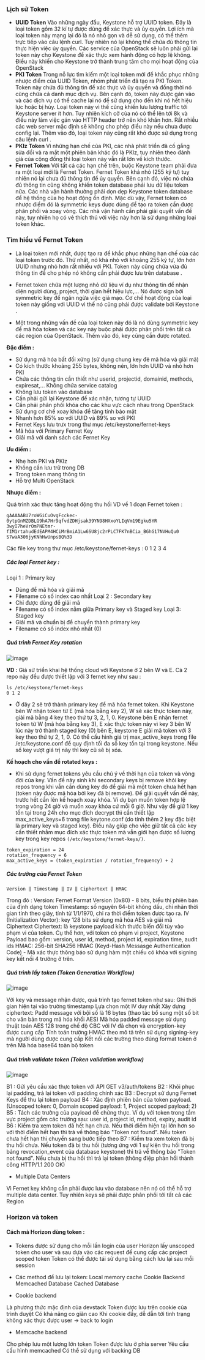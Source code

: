 ### Lịch sử Token
- **UUID Token**
Vào những ngày đầu, Keystone hỗ trợ UUID token. Đây là loại token gồm 32 kí tự được dùng để xác thực và ủy quyền. Lợi ích mà loại token này mạng lại đó là nó nhỏ gọn và dễ sử dụng, có thể thêm trực tiếp vào câu lệnh curl. Tuy nhiên nó lại không thể chứa đủ thông tin thực hiện việc ủy quyền. Các service của OpenStack sẽ luôn phải gửi lại token này cho Keystone để xác thực xem hành động có hợp lệ không. Điều này khiến cho Keystone trở thành trung tâm cho mọi hoạt động của OpenStack
- **PKI Token**
Trong nỗ lực tìm kiếm một loại token mới để khắc phục những nhược điểm của UUID Token, nhóm phát triển đã tạo ra PKI Token. Token này chứa đủ thông tin để xác thực và ủy quyền và đồng thời nó cũng chứa cả danh mục dịch vụ. Bên cạnh đó, token này được gán vào và các dịch vụ có thể cache lại nó để sử dụng cho đến khi nó hết hiệu lực hoặc bị hủy. Loại token này vì thế cũng khiến lưu lượng traffic tới Keystone server ít hơn. Tuy nhiên kích cỡ của nó có thể lên tới 8k và điều này làm việc gán vào HTTP header trở nên khó khăn hơn. Rất nhiều các web server mặc định sẽ không cho phép điều này nếu chưa được config lại. Thêm vào đó, loại token này cũng rất khó được sử dụng trong câu lệnh curl .
- **PKIz Token**
Vì những hạn chế của PKI, các nhà phát triển đã cố gắng sửa đổi và ra mắt một phiên bản khác đó là PKIz, tuy nhiên theo đánh giá của cộng đồng thì loại token này vẫn rất lớn về kích thước.
- **Fernet Token**
Với tất cả các hạn chế trên, buộc Keystone team phải đưa ra một loại mới là Fernet Token. Fernet Token khá nhỏ (255 ký tự) tuy nhiên nó lại chưa đủ thông tin để ủy quyền. Bên cạnh đó, việc nó chứa đủ thông tin cũng không khiến token database phải lưu dữ liệu token nữa. Các nhà vận hành thường phải dọn dẹp Keystone token database để hệ thống của họ hoạt động ổn định. Mặc dù vậy, Fernet token có nhược điểm đó là symmetric keys được dùng để tạo ra token cần được phân phối và xoay vòng. Các nhà vận hành cần phải giải quyết vấn đề này, tuy nhiên họ có vẻ thích thú với việc này hơn là sử dụng những loại token khác.

### Tìm hiểu về Fernet Token

- Là loại token mới nhất, được tạo ra để khắc phục những hạn chế của các loại token trước đó. Thứ nhất, nó khá nhỏ với khoảng 255 ký tự, lớn hơn UUID nhưng nhỏ hơn rất nhiều với PKI. Token này cũng chứa vừa đủ thông tin để cho phép nó không cần phải được lưu trên database .

- Fernet token chứa một lượng nhỏ dữ liệu ví dụ như thông tin để nhận diện người dùng, project, thời gian hết hiệu lực,... Nó được sign bởi symmetric key để ngăn ngừa việc giả mạo. Cơ chế hoạt động của loại token này giống với UUID vì thế nó cũng phải được validate bởi Keystone .

- Một trong những vấn đề của loại token này đó là nó dùng symmetric key để mã hóa token và các key này buộc phải được phân phối trên tất cả các region của OpenStack. Thêm vào đó, key cũng cần được rotated.

**Đặc điểm :**

- Sử dụng mã hóa bất đối xứng (sử dụng chung key đẻ mã hóa và giải mã)
- Có kích thước khoảng 255 bytes, không nén, lớn hơn UUID và nhỏ hơn PKI
- Chứa các thông tin cần thiết như userid, projectid, domainid, methods, expiresat,... Không chứa service catalog
- Không lưu token vào database
- Cần phải gửi lại Keystone để xác nhận, tương tự UUID
- Cần phải phân phối khóa cho các khu vực cách nhau trong OpenStack
- Sử dụng cơ chế xoay khóa để tăng tính bảo mật
- Nhanh hơn 85% so với UUID và 89% so với PKI
- Fernet Keys lưu trưx trong thư mục /etc/keystone/fernet-keys
- Mã hóa với Primary Fernet Key
- Giải mã với danh sách các Fernet Key

**Ưu điểm :**

- Nhẹ hơn PKI và PKIz
- Không cần lưu trữ trong DB
- Trong token mang thông tin
- Hỗ trợ Multi OpenStack

**Nhược điểm :**

Quá trình xác thực tăng hoạt động thu hồi
VD về 1 đoạn Fernet token :
```
gAAAAABU7roWGiCuOvgFcckec-0ytpGnMZDBLG9hA7Hr9qfvdZDHjsak39YN98HXxoYLIqVm19Egku5YR
3wyI7heVrOmPNEtmr-fIM1rtahudEdEAPM4HCiMrBmiA1Lw6SU8jc2rPLC7FK7nBCia_BGhG17NVHuQu0
S7waA306jyKNhHwUnpsBQ%3D
```
Các file key trong thư mục /etc/keystone/fernet-keys :
0 1 2 3 4

##### Các loại Fernet key :

Loại 1 : Primary key
- Dùng để mã hóa và giải mã
- Filename có số index cao nhất
Loại 2 : Secondary key
- Chỉ được dùng để giải mã
- Filename có số index nằm giữa Primary key và Staged key
Loại 3: Staged key
- Giải mã và chuẩn bị để chuyển thành primary key
- Filename có số index nhỏ nhất (0)

##### Quá trình Fernet Key rotation

![image](https://user-images.githubusercontent.com/97424062/150483638-9943f363-2abb-4720-a439-da447376ab8e.png)

**VD :** Giả sử triển khai hệ thống cloud với Keystone ở 2 bên W và E. Cả 2 repo này đều được thiết lập với 3 fernet key như sau :
```
ls /etc/keystone/fernet-keys
0 1 2
```
- Ở đây 2 sẽ trở thành primary key để mã hóa fernet token. Khi Keystone bên W nhận token từ E (mã hóa bằng key 2), W sẽ xác thực token này, giải mã bằng 4 key theo thứ tự 3, 2, 1, 0. Keystone bên E nhận fernet token từ W (mã hóa bằng key 3), E xác thực token này vì key 3 bên W lúc này trở thành staged key (0) bên E, keystone E giải mã token với 3 key theo thứ tự 2, 1, 0. Có thể cấu hình giá trị max_active_keys trong file /etc/keystone.conf để quy định tối đa số key tồn tại trong keystone. Nếu số key vượt giá trị này thì key cũ sẽ bị xóa.

**Kế hoạch cho vấn đề rotated keys :**

- Khi sử dụng fernet tokens yêu cầu chú ý về thời hạn của token và vòng đời của key. Vấn đề nảy sinh khi secondary keys bị remove khỏi key repos trong khi vẫn cần dùng key đó để giải mã một token chưa hết hạn (token này được mã hóa bởi key đã bị remove). Để giải quyết vấn đề này, trước hết cần lên kế hoạch xoay khóa. Ví dụ bạn muốn token hợp lệ trong vòng 24 giờ và muốn xoay khóa cứ mỗi 6 giờ. Như vậy để giữ 1 key tồn tại trong 24h cho mục đích decrypt thì cần thiết lập max_active_keys=6 trong file keytone.conf (do tính thêm 2 key đặc biệt là primary key và staged key). Điều này giúp cho việc giữ tất cả các key cần thiết nhằm mục đích xác thực token mà vẫn giới hạn được số lượng key trong key repos ``` (/etc/keystone/fernet-keys/) ```.
```
token_expiration = 24
rotation_frequency = 6
max_active_keys = (token_expiration / rotation_frequency) + 2
```
##### Các trường của Fernet Token
```
Version ‖ Timestamp ‖ IV ‖ Ciphertext ‖ HMAC
```
Trong đó :
Version: Fernet Format Version (0x80) - 8 bits, biểu thị phiên bản của định dạng token
Timestamp: số nguyên 64-bit không dấu, chỉ nhãn thời gian tính theo giây, tính từ 1/1/1970, chỉ ra thời điểm token được tạo ra.
IV (Initialization Vector): key 128 bits sử dụng mã hóa AES và giải mã Ciphertext
Ciphertext: là keystone payload kích thước biến đổi tùy vào phạm vi của token. Cụ thể hơn, với token có phạm vi project, Keystone Payload bao gồm: version, user id, method, project id, expiration time, audit ids
HMAC: 256-bit SHA256 HMAC (Keyd-Hash Messasge Authentication Code) - Mã xác thực thông báo sử dụng hàm một chiều có khóa với signing key kết nối 4 trường ở trên.

##### Quá trình lấy token (Token Generation Workflow)

![image](https://user-images.githubusercontent.com/97424062/150483461-8135beef-119a-4342-ba18-74669a4a4a9f.png)

Với key và message nhận được, quá trình tạo fernet token như sau:
Ghi thời gian hiện tại vào trường timestamp
Lựa chọn một IV duy nhất
Xây dựng ciphertext:
Padd message với bội số là 16 bytes (thao tác bổ sung một số bit cho văn bản trong mã hóa khối AES)
Mã hóa padded message sử dụng thuật toán AES 128 trong chế độ CBC với IV đã chọn và encryption-key được cung cấp
Tính toán trường HMAC theo mô tả trên sử dụng signing-key mà người dùng được cung cấp
Kết nối các trường theo đúng format token ở trên
Mã hóa base64 toàn bộ token

##### Quá trình validate token (Token validation workflow)
![image](https://user-images.githubusercontent.com/97424062/150483378-b1fbb87c-6604-4776-99bc-c2433bd90fce.png)

B1 : Gửi yêu cầu xác thực token với API GET v3/auth/tokens
B2 : Khôi phục lại padding, trả lại token với padding chính xác
B3 : Decrypt sử dụng Fernet Keys để thu lại token payload
B4 : Xác định phiên bản của token payload. (Unscoped token: 0, Domain scoped payload: 1, Project scoped payload: 2)
B5 : Tách các trường của payload để chứng thực. Ví dụ với token trong tầm vực project gồm các trường sau: user id, project id, method, expiry, audit id
B6 : Kiểm tra xem token đã hết hạn chưa. Nếu thời điểm hiện tại lớn hơn so với thời điểm hết hạn thì trả về thông báo "Token not found". Nếu token chưa hết hạn thì chuyển sang bước tiếp theo
B7 : Kiểm tra xem token đã bị thu hồi chưa. Nếu token đã bị thu hồi (tương ứng với 1 sự kiện thu hồi trong bảng revocation_event của database keystone) thì trả về thông báo "Token not found". Nếu chưa bị thu hồi thì trả lại token (thông điệp phản hồi thành công HTTP/1.1 200 OK)

- Multiple Data Centers

Vì Fernet key không cần phải được lưu vào database nên nó có thể hỗ trợ multiple data center. Tuy nhiên keys sẽ phải được phân phối tới tất cả các Region

### Horizon và token
#### Cách mà Horizon dùng token :
- Tokens được sử dụng cho mỗi lần login của user
Horizon lấy unscoped token cho user và sau dựa vào các request để cung cấp các project scoped token
Token có thể được tái sử dụng bằng cách lưu lại sau mỗi session
- Các method để lưu lại token:
Local memory cache
Cookie Backend
Memcached
Database
Cached Database

- Cookie backend

Là phương thức mặc định của devstack
Token được lưu trên cookie của trình duyệt
Có khả năng co giãn cao
Khi cookie đầy, dễ dẫn tới tình trạng không xác thực được user -> back to login

- Memcache backend

Cho phép lưu một lượng lớn token
Token được lưu ở phía server
Yêu cầu cấu hình memcached
Có thể sử dụng với backing DB
